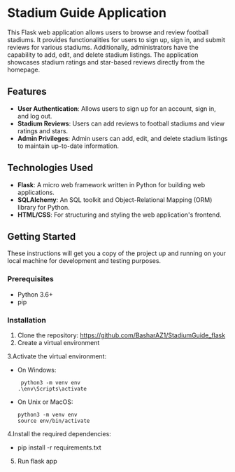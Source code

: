 #  Stadium Guide Application

This Flask web application allows users to browse and review football stadiums. It provides functionalities for users to sign up, sign in, and submit reviews for various stadiums. Additionally, administrators have the capability to add, edit, and delete stadium listings. The application showcases stadium ratings and star-based reviews directly from the homepage.

## Features

- **User Authentication**: Allows users to sign up for an account, sign in, and log out.
- **Stadium Reviews**: Users can add reviews to football stadiums and view ratings and stars.
- **Admin Privileges**: Admin users can add, edit, and delete stadium listings to maintain up-to-date information.

## Technologies Used

- **Flask**: A micro web framework written in Python for building web applications.
- **SQLAlchemy**: An SQL toolkit and Object-Relational Mapping (ORM) library for Python.
- **HTML/CSS**: For structuring and styling the web application's frontend.

## Getting Started

These instructions will get you a copy of the project up and running on your local machine for development and testing purposes.

### Prerequisites

- Python 3.6+
- pip

### Installation

1. Clone the repository:
https://github.com/BasharAZ1/StadiumGuide_flask
2. Create a virtual environment

   
3.Activate the virtual environment:
- On Windows:
  ```
   python3 -m venv env
  .\env\Scripts\activate
  ```
- On Unix or MacOS:

  ```
  python3 -m venv env
  source env/bin/activate
  ```
4.Install the required dependencies:
- pip install -r requirements.txt
5. Run flask app

